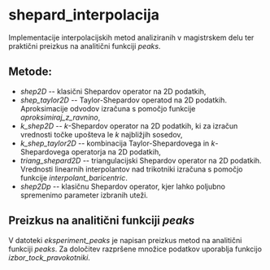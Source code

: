# shepard_interpolacija
Implementacije interpolacijskih metod analiziranih v magistrskem delu ter praktični preizkus na analitični funkciji *peaks*.

## Metode:
* *shep2D* -- klasični Shepardov operator na 2D podatkih,
* *shep_taylor2D* -- Taylor-Shepardov operatod na 2D podatkih. Aproksimacije odvodov izračuna s pomočjo funkcije *aproksimiraj_z_ravnino*,
* *k_shep2D* -- *k*-Shepardov operator na 2D podatkih, ki za izračun vrednosti točke upošteva le *k* najbližjih sosedov,
* *k_shep_taylor2D* -- kombinacija Taylor-Shepardovega in *k*-Shepardovega operatorja na 2D podatkih,
* *triang_shepard2D* -- triangulacijski Shepardov operator na 2D podatkih. Vrednosti linearnih interpolantov nad trikotniki izračuna s pomočjo funkcije *interpolant_baricentric*.
* *shep2Dp* -- klasičnu Shepardov operator, kjer lahko poljubno spremenimo parameter izbranih uteži.

## Preizkus na analitični funkciji *peaks*
V datoteki *eksperiment_peaks* je napisan preizkus metod na analitični funkciji *peaks*. Za določitev razpršene množice 
podatkov uporablja funkcijo *izbor_tock_pravokotniki*.
